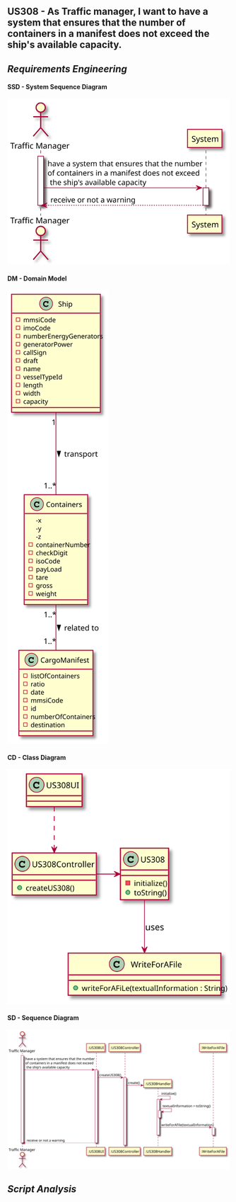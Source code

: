 ## US308 - As Traffic manager, I want to have a system that ensures that the number of containers in a manifest does not exceed the ship's available capacity.

## *Requirements Engineering*
#### SSD - System Sequence Diagram
![SSD_US308](US308_SSD.svg)
#### DM - Domain Model
![DM_US308](US308_DM.svg)
#### CD - Class Diagram
![CD_US308](US308_CD.svg)
#### SD - Sequence Diagram
![SD_US308](US308_SD.svg)

## *Script Analysis*